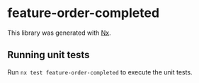 # feature-order-completed

This library was generated with [Nx](https://nx.dev).

## Running unit tests

Run `nx test feature-order-completed` to execute the unit tests.
